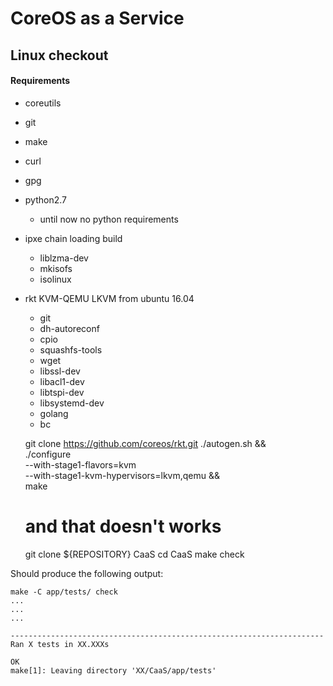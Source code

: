 # CoreOS as a Service

## Linux checkout

#### Requirements


* coreutils
* git
* make
* curl
* gpg
* python2.7
    * until now no python requirements
    
* ipxe chain loading build
    * liblzma-dev 
    * mkisofs 
    * isolinux    


* rkt KVM-QEMU LKVM from ubuntu 16.04
    * git
    * dh-autoreconf
    * cpio
    * squashfs-tools 
    * wget
    * libssl-dev
    * libacl1-dev
    * libtspi-dev
    * libsystemd-dev
    * golang
    * bc

    
    git clone https://github.com/coreos/rkt.git
    ./autogen.sh && \
        ./configure \
            --with-stage1-flavors=kvm \
            --with-stage1-kvm-hypervisors=lkvm,qemu && \
        make    
    # and that doesn't works



    git clone ${REPOSITORY} CaaS
    cd CaaS
    make check
    
Should produce the following output:

    make -C app/tests/ check    
    ...   
    ...   
    ...   
    
    ----------------------------------------------------------------------
    Ran X tests in XX.XXXs
    
    OK
    make[1]: Leaving directory 'XX/CaaS/app/tests'
    

